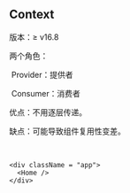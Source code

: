 ## Context

版本：≥ v16.8

两个角色：

​	Provider：提供者

​    Consumer：消费者

优点：不用逐层传递。

缺点：可能导致组件复用性变差。

​	

```app.tsx
<div className = "app">
  <Home />
</div>
```

